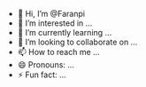 - 👋 Hi, I’m @Faranpi
- 👀 I’m interested in ...
- 🌱 I’m currently learning ...
- 💞️ I’m looking to collaborate on ...
- 📫 How to reach me ...
- 😄 Pronouns: ...
- ⚡ Fun fact: ...

<!---
Faranpi/Faranpi is a ✨ special ✨ repository because its `README.md` (this file) appears on your GitHub profile.
You can click the Preview link to take a look at your changes.
--->
